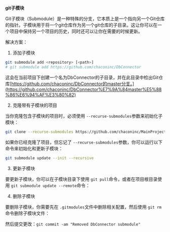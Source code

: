 **git子模块**

Git子模块（Submodule）是一种特殊的分支，它本质上是一个指向另一个Git仓库的指针。子模块用于将一个git仓库作为另一个git仓库的子目录。这让你可以在一个项目中保持另一个项目的历史，同时还可以让你在需要的时候更新。

解决方案：

1. 添加子模块

```bash
git submodule add <repository> [<path>]
# git submodule add https://github.com/chaconinc/DbConnector
```
这会在当前项目下创建一个名为DbConnector的子目录，并在此目录中检出Git仓库[https://github.com/chaconinc/DbConnector的master分支。](https://github.com/chaconinc/DbConnector%E7%9A%84master%E5%88%86%E6%94%AF%E3%80%82)

2. 克隆带有子模块的项目

当你克隆包含子模块的项目时，必须使用 `--recurse-submodules`参数来初始化子模块：
```bash
git clone --recurse-submodules https://github.com/chaconinc/MainProject
```
如果你已经克隆了项目，但忘记了 `--recurse-submodules`参数，你可以运行以下命令来初始化和更新子模块：
```bash
git submodule update --init --recursive
```

3. 更新子模块

要更新子模块，你可以在子模块目录下使用 `git pull`命令，或者在项目根目录使用 `git submodule update --remote`命令：

4. 删除子模块

要删除子模块，你需要先在 `.gitmodules`文件中删除相关配置，然后使用 `git rm`命令删除子模块文件：

然后提交更改：`git commit -am "Removed DbConnector submodule"`